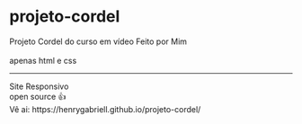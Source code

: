 # projeto-cordel
Projeto Cordel do curso em vídeo Feito por Mim
<br>
<br>
apenas html e css
<hr>
Site Responsivo
<br>
open source 👍
<br>
Vê ai: https://henrygabriell.github.io/projeto-cordel/
